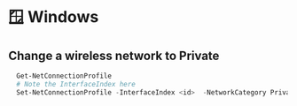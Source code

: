 # 🪟 Windows

## Change a wireless network to Private

```powershell
  Get-NetConnectionProfile
  # Note the InterfaceIndex here
  Set-NetConnectionProfile -InterfaceIndex <id>  -NetworkCategory Private
```

